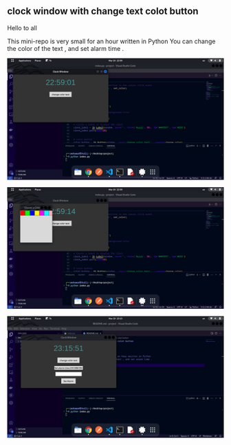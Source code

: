 ## clock window with change text colot button 


Hello to all

This mini-repo is very small for an hour written in Python
You can change the color of the text , and set alarm time .


![Alt Text](./files/Screenshot%20from%202023-03-19%2022-59-05.png)


![Alt Text](./files/Screenshot%20from%202023-03-19%2022-59-17.png)

![Alt Text](./files/Screenshot%20from%202023-03-19%2023-15-54.png)
